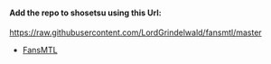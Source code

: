 #### Add the repo to shosetsu using this Url:

https://raw.githubusercontent.com/LordGrindelwald/fansmtl/master

- [FansMTL](https://www.fansmtl.com/)